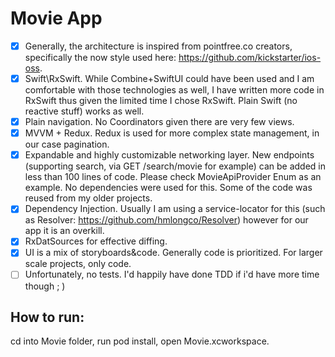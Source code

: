 # Movie App

- [x] Generally, the architecture is inspired from pointfree.co creators, specifically the now style used here: https://github.com/kickstarter/ios-oss. 
- [x] Swift\RxSwift. While Combine+SwiftUI could have been used and I am comfortable with those  technologies as well, I have written more code in RxSwift thus given the limited time I chose RxSwift. Plain Swift (no reactive stuff) works as well.
- [x] Plain navigation. No Coordinators given there are very few views. 
- [x] MVVM + Redux. Redux is used for more complex state management, in our case pagination.
- [x] Expandable and highly customizable networking layer. New endpoints (supporting search, via GET /search/movie for example) can be added in less than 100 lines of code. Please check MovieApiProvider Enum as an example. No dependencies were used for this. Some of the code was reused from my older projects.
- [x] Dependency Injection. Usually I am using a service-locator for this (such as Resolver: https://github.com/hmlongco/Resolver) however for our app it is an overkill.
- [x] RxDatSources for effective diffing.
- [x] UI is a mix of storyboards&code. Generally code is prioritized. For larger scale projects, only code.
- [ ] Unfortunately, no tests. I'd happily have done TDD if i'd have more time though ; )

## How to run:
cd into Movie folder, run pod install, open Movie.xcworkspace.